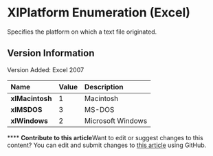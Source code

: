 
# XlPlatform Enumeration (Excel)

Specifies the platform on which a text file originated.


## Version Information

Version Added: Excel 2007 



|**Name**|**Value**|**Description**|
|:-----|:-----|:-----|
| **xlMacintosh**|1|Macintosh|
| **xlMSDOS**|3|MS-DOS|
| **xlWindows**|2|Microsoft Windows|

****   **Contribute to this article**Want to edit or suggest changes to this content? You can edit and submit changes to  [this article](https://github.com/jhershey00/VBA_Excel_Test/OpenXMLCon/articles/4713eb61-5228-b5ce-b8dc-23964d948285.md) using GitHub.

